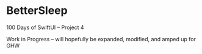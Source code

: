 # BetterSleep
100 Days of SwiftUI – Project 4

Work in Progress – will hopefully be expanded, modified, and amped up for GHW

